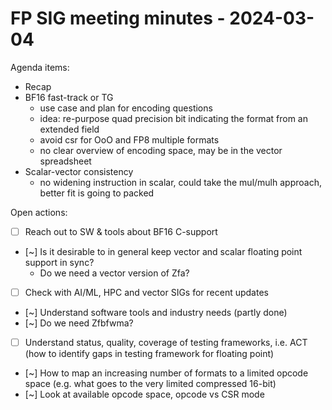 # FP SIG meeting minutes - 2024-03-04

Agenda items:
- Recap
- BF16 fast-track or TG
    - use case and plan for encoding questions
    - idea: re-purpose quad precision bit indicating the format from an extended field
    - avoid csr for OoO and FP8 multiple formats
    - no clear overview of encoding space, may be in the vector spreadsheet
- Scalar-vector consistency
    - no widening instruction in scalar, could take the mul/mulh approach, better fit is going to packed

Open actions:
- [ ] Reach out to SW & tools about BF16 C-support
- [~] Is it desirable to in general keep vector and scalar floating point support in sync?
    - Do we need a vector version of Zfa?
- [ ] Check with AI/ML, HPC and vector SIGs for recent updates
- [~] Understand software tools and industry needs (partly done)
- [~] Do we need Zfbfwma?
- [ ] Understand status, quality, coverage of testing frameworks, i.e. ACT (how to identify gaps in testing framework for floating point)
- [~] How to map an increasing number of formats to a limited opcode space (e.g. what goes to the very limited compressed 16-bit)
- [~] Look at available opcode space, opcode vs CSR mode
